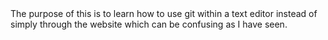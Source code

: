 <!DOCTYPE html>
<head>
</head>
<body>
The purpose of this is to learn how to use git within a text editor instead of simply through the website which can be confusing as I have seen.
</body>
</html>
